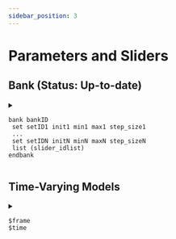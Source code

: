 ```yaml
---
sidebar_position: 3
---
```


# Parameters and Sliders

## **Bank** **(Status: Up-to-date)**

<details><summary>

```
bank bankID
 set setID1 init1 min1 max1 step_size1
 ...
 set setIDN initN minN maxN step_sizeN
 list (slider_idlist)
endbank
```

</summary>

Allows the user to change any numerical value in the `.NOM` file through an interactive slider in the GUI.

* `setID`: the variable to be parameterized.
* `init`: the initial value of the slider.
* `min`: the lower bound of the slider.
* `max`: the upper bound of the slider.
* `step_size`: the incremental step size of the slider.
* `slider_idlist`: the list of sliders to be displayed.

To use a user-defined parameter to define part of a generator, use this notation: {expr bankName.varName}. Ex: if a bank has been named `bank par` with one slider `set rad 10 3 100 1`, the slider could be used in a circle with `circle circ ({expr par.rad} 40)` to create a circle with a variable radius and 40 segments.  

</details>

## **Time-Varying Models**

<details><summary>

```
$frame
$time
```

</summary>


* These are two global variables that can be used in any expression that evaluates a numerical value in JIPCAD.
* `$frame`: An integer value that gets incremented by +1 after every rendering of the scene. All expressions comprising frame get updated before the scene is rendered again. This means that $frame can be significantly faster or slower than $time based on the behavior of geometry included: a simple static cube may mean that variables affected by $frame never change, while a scene that includes variable forms such as sin functions may update $frame rapidly.
*  `$time`: A real value that keeps track of elapsed time (in seconds). After a rendering, the system-clock is interrogated and compared to the remembered system clock value after the previous rendering. The time difference is then added to the $time variable, and all expressions comprising $time get updated before the scene is rendered again.
Ex: `circle circ (10/$time 40)` will create a circle with 40 segments and a radius that begins at 10 and shrinks every second following the sequence 10/1...10/2...10/3...etc.

</details>

